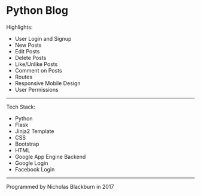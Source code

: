 # Python Blog

Highlights:
- User Login and Signup
- New Posts
- Edit Posts
- Delete Posts
- Like/Unlike Posts
- Comment on Posts
- Routes
- Responsive Mobile Design
- User Permissions

----- ----- ----- ----- -----

Tech Stack:
- Python
- Flask
- Jinja2 Template
- CSS
- Bootstrap
- HTML
- Google App Engine Backend
- Google Login
- Facebook Login

----- ----- ----- ----- -----

Programmed by Nicholas Blackburn in 2017
